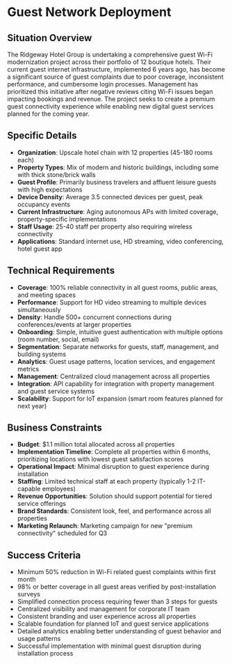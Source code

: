 # Guest Network Deployment

## Situation Overview
The Ridgeway Hotel Group is undertaking a comprehensive guest Wi-Fi modernization project across their portfolio of 12 boutique hotels. Their current guest internet infrastructure, implemented 6 years ago, has become a significant source of guest complaints due to poor coverage, inconsistent performance, and cumbersome login processes. Management has prioritized this initiative after negative reviews citing Wi-Fi issues began impacting bookings and revenue. The project seeks to create a premium guest connectivity experience while enabling new digital guest services planned for the coming year.

## Specific Details
- **Organization**: Upscale hotel chain with 12 properties (45-180 rooms each)
- **Property Types**: Mix of modern and historic buildings, including some with thick stone/brick walls
- **Guest Profile**: Primarily business travelers and affluent leisure guests with high expectations
- **Device Density**: Average 3.5 connected devices per guest, peak occupancy events
- **Current Infrastructure**: Aging autonomous APs with limited coverage, property-specific implementations
- **Staff Usage**: 25-40 staff per property also requiring wireless connectivity
- **Applications**: Standard internet use, HD streaming, video conferencing, hotel guest app

## Technical Requirements
- **Coverage**: 100% reliable connectivity in all guest rooms, public areas, and meeting spaces
- **Performance**: Support for HD video streaming to multiple devices simultaneously
- **Density**: Handle 500+ concurrent connections during conferences/events at larger properties
- **Onboarding**: Simple, intuitive guest authentication with multiple options (room number, social, email)
- **Segmentation**: Separate networks for guests, staff, management, and building systems
- **Analytics**: Guest usage patterns, location services, and engagement metrics
- **Management**: Centralized cloud management across all properties
- **Integration**: API capability for integration with property management and guest service systems
- **Scalability**: Support for IoT expansion (smart room features planned for next year)

## Business Constraints
- **Budget**: $1.1 million total allocated across all properties
- **Implementation Timeline**: Complete all properties within 6 months, prioritizing locations with lowest guest satisfaction scores
- **Operational Impact**: Minimal disruption to guest experience during installation
- **Staffing**: Limited technical staff at each property (typically 1-2 IT-capable employees)
- **Revenue Opportunities**: Solution should support potential for tiered service offerings
- **Brand Standards**: Consistent look, feel, and performance across all properties
- **Marketing Relaunch**: Marketing campaign for new "premium connectivity" scheduled for Q3

## Success Criteria
- Minimum 50% reduction in Wi-Fi related guest complaints within first month
- 98% or better coverage in all guest areas verified by post-installation surveys
- Simplified connection process requiring fewer than 3 steps for guests
- Centralized visibility and management for corporate IT team
- Consistent branding and user experience across all properties
- Scalable foundation for planned IoT and guest service applications
- Detailed analytics enabling better understanding of guest behavior and usage patterns
- Successful implementation with minimal guest disruption during installation process